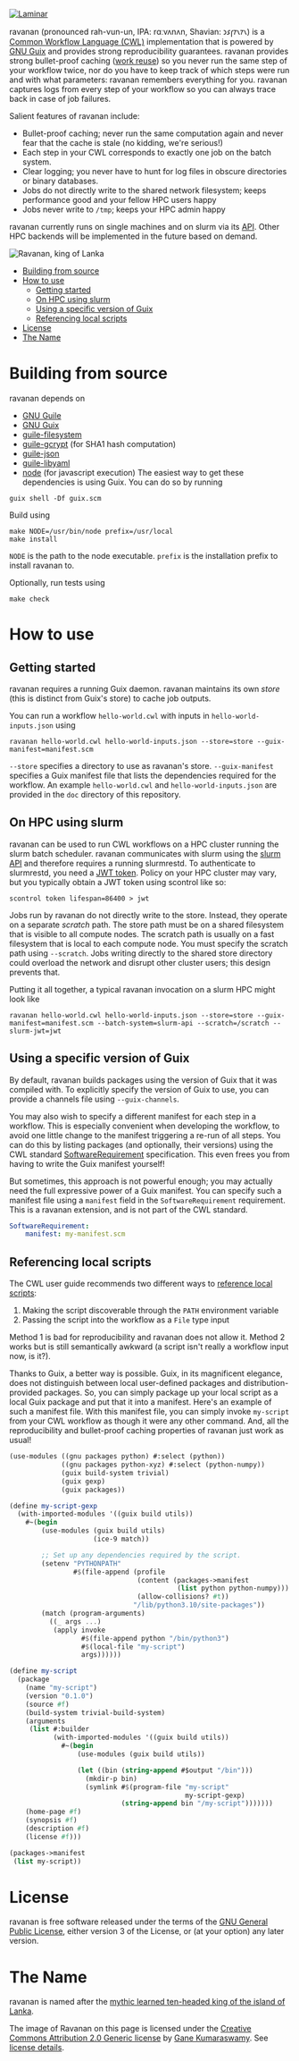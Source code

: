 [![Laminar](https://ci.systemreboot.net/badge/ravanan.svg)](https://ci.systemreboot.net/jobs/ravanan)

ravanan (pronounced rah-vun-un, IPA: rɑːvʌnʌn, Shavian: 𐑮𐑭𐑝𐑳𐑯𐑳𐑯) is a [Common Workflow Language (CWL)](https://www.commonwl.org/) implementation that is powered by [GNU Guix](https://guix.gnu.org/) and provides strong reproducibility guarantees. ravanan provides strong bullet-proof caching ([work reuse](https://www.commonwl.org/v1.2/CommandLineTool.html#WorkReuse)) so you never run the same step of your workflow twice, nor do you have to keep track of which steps were run and with what parameters: ravanan remembers everything for you. ravanan captures logs from every step of your workflow so you can always trace back in case of job failures.

Salient features of ravanan include:
- Bullet-proof caching; never run the same computation again and never fear that the cache is stale (no kidding, we're serious!)
- Each step in your CWL corresponds to exactly one job on the batch system.
- Clear logging; you never have to hunt for log files in obscure directories or binary databases.
- Jobs do not directly write to the shared network filesystem; keeps performance good and your fellow HPC users happy
- Jobs never write to `/tmp`; keeps your HPC admin happy

ravanan currently runs on single machines and on slurm via its [API](https://slurm.schedmd.com/rest_api.html). Other HPC backends will be implemented in the future based on demand.

![Ravanan, king of Lanka](images/ravanan-king-of-lanka.jpg)

- [Building from source](#building-from-source)
- [How to use](#how-to-use)
  - [Getting started](#getting-started)
  - [On HPC using slurm](#on-hpc-using-slurm)
  - [Using a specific version of Guix](#using-a-specific-version-of-guix)
  - [Referencing local scripts](#referencing-local-scripts)
- [License](#license)
- [The Name](#the-name)

# Building from source

ravanan depends on
- [GNU Guile](https://www.gnu.org/software/guile/)
- [GNU Guix](https://guix.gnu.org/)
- [guile-filesystem](https://gitlab.com/lilyp/guile-filesystem)
- [guile-gcrypt](https://notabug.org/cwebber/guile-gcrypt) (for SHA1 hash computation)
- [guile-json](https://github.com/aconchillo/guile-json)
- [guile-libyaml](https://github.com/mwette/guile-libyaml)
- [node](https://nodejs.org/) (for javascript execution)
The easiest way to get these dependencies is using Guix. You can do so by running
```
guix shell -Df guix.scm
```
Build using
```
make NODE=/usr/bin/node prefix=/usr/local
make install
```
`NODE` is the path to the node executable. `prefix` is the installation prefix to install ravanan to.

Optionally, run tests using
```
make check
```

# How to use
## Getting started

ravanan requires a running Guix daemon. ravanan maintains its own *store* (this is distinct from Guix's store) to cache job outputs.

You can run a workflow `hello-world.cwl` with inputs in `hello-world-inputs.json` using
```
ravanan hello-world.cwl hello-world-inputs.json --store=store --guix-manifest=manifest.scm
```
`--store` specifies a directory to use as ravanan's store. `--guix-manifest` specifies a Guix manifest file that lists the dependencies required for the workflow. An example `hello-world.cwl` and `hello-world-inputs.json` are provided in the `doc` directory of this repository.

## On HPC using slurm

ravanan can be used to run CWL workflows on a HPC cluster running the slurm batch scheduler. ravanan communicates with slurm using the [slurm API](https://slurm.schedmd.com/rest.html) and therefore requires a running slurmrestd. To authenticate to slurmrestd, you need a [JWT token](https://slurm.schedmd.com/jwt.html). Policy on your HPC cluster may vary, but you typically obtain a JWT token using scontrol like so:
```
scontrol token lifespan=86400 > jwt
```

Jobs run by ravanan do not directly write to the store. Instead, they operate on a separate *scratch* path. The store path must be on a shared filesystem that is visible to all compute nodes. The scratch path is usually on a fast filesystem that is local to each compute node. You must specify the scratch path using `--scratch`. Jobs writing directly to the shared store directory could overload the network and disrupt other cluster users; this design prevents that.

Putting it all together, a typical ravanan invocation on a slurm HPC might look like
```
ravanan hello-world.cwl hello-world-inputs.json --store=store --guix-manifest=manifest.scm --batch-system=slurm-api --scratch=/scratch --slurm-jwt=jwt
```

## Using a specific version of Guix

By default, ravanan builds packages using the version of Guix that it was compiled with. To explicitly specify the version of Guix to use, you can provide a channels file using `--guix-channels`.

You may also wish to specify a different manifest for each step in a workflow. This is especially convenient when developing the workflow, to avoid one little change to the manifest triggering a re-run of all steps. You can do this by listing packages (and optionally, their versions) using the CWL standard [SoftwareRequirement](https://www.commonwl.org/v1.2/CommandLineTool.html#SoftwareRequirement) specification. This even frees you from having to write the Guix manifest yourself!

But sometimes, this approach is not powerful enough; you may actually need the full expressive power of a Guix manifest. You can specify such a manifest file using a `manifest` field in the `SoftwareRequirement` requirement. This is a ravanan extension, and is not part of the CWL standard.
```yaml
SoftwareRequirement:
    manifest: my-manifest.scm
```

## Referencing local scripts

The CWL user guide recommends two different ways to [reference local scripts](https://www.commonwl.org/user_guide/faq.html#how-do-i-reference-a-local-script):
1. Making the script discoverable through the `PATH` environment variable
2. Passing the script into the workflow as a `File` type input

Method 1 is bad for reproducibility and ravanan does not allow it. Method 2 works but is still semantically awkward (a script isn't really a workflow input now, is it?).

Thanks to Guix, a better way is possible. Guix, in its magnificent elegance, does not distinguish between local user-defined packages and distribution-provided packages. So, you can simply package up your local script as a local Guix package and put that it into a manifest. Here's an example of such a manifest file. With this manifest file, you can simply invoke `my-script` from your CWL workflow as though it were any other command. And, all the reproducibility and bullet-proof caching properties of ravanan just work as usual!
```scheme
(use-modules ((gnu packages python) #:select (python))
             ((gnu packages python-xyz) #:select (python-numpy))
             (guix build-system trivial)
             (guix gexp)
             (guix packages))

(define my-script-gexp
  (with-imported-modules '((guix build utils))
    #~(begin
        (use-modules (guix build utils)
                     (ice-9 match))

        ;; Set up any dependencies required by the script.
        (setenv "PYTHONPATH"
                #$(file-append (profile
                                (content (packages->manifest
                                          (list python python-numpy)))
                                (allow-collisions? #t))
                               "/lib/python3.10/site-packages"))
        (match (program-arguments)
          ((_ args ...)
           (apply invoke
                  #$(file-append python "/bin/python3")
                  #$(local-file "my-script")
                  args))))))

(define my-script
  (package
    (name "my-script")
    (version "0.1.0")
    (source #f)
    (build-system trivial-build-system)
    (arguments
     (list #:builder
           (with-imported-modules '((guix build utils))
             #~(begin
                 (use-modules (guix build utils))

                 (let ((bin (string-append #$output "/bin")))
                   (mkdir-p bin)
                   (symlink #$(program-file "my-script"
                                            my-script-gexp)
                            (string-append bin "/my-script")))))))
    (home-page #f)
    (synopsis #f)
    (description #f)
    (license #f)))

(packages->manifest
 (list my-script))
```

# License

ravanan is free software released under the terms of the [GNU General Public License](https://www.gnu.org/licenses/gpl.html), either version 3 of the License, or (at your option) any later version.

# The Name

ravanan is named after the [mythic learned ten-headed king of the island of Lanka](https://en.wikipedia.org/wiki/Ravana).

The image of Ravanan on this page is licensed under the [Creative Commons Attribution 2.0 Generic license](https://creativecommons.org/licenses/by/2.0/deed.en) by [Gane Kumaraswamy](https://www.flickr.com/photos/19396720@N00/4336566764). See [license details](images/LICENSE.md).
